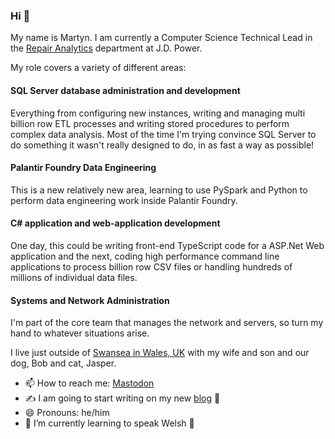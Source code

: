 ### Hi 👋

My name is Martyn. I am currently a Computer Science Technical Lead in the [Repair Analytics](https://www.jdpower.com/business/we-predict) department at J.D. Power.

My role covers a variety of different areas:

#### SQL Server database administration and development

Everything from configuring new instances, writing and managing multi billion row ETL processes and writing stored procedures to perform complex data analysis. Most of the time I'm trying convince SQL Server to do something it wasn't really designed to do, in as fast a way as possible!

#### Palantir Foundry Data Engineering

This is a new relatively new area, learning to use PySpark and Python to perform data engineering work inside Palantir Foundry.

#### C# application and web-application development

One day, this could be writing front-end TypeScript code for a ASP.Net Web application and the next, coding high performance command line applications to process billion row CSV files or handling hundreds of millions of individual data files.

#### Systems and Network Administration

I'm part of the core team that manages the network and servers, so turn my hand to whatever situations arise.

I live just outside of [Swansea in Wales, UK](https://www.google.com/maps/place/Swansea/@51.6255141,-3.9655064,14z/data=!3m1!4b1!4m5!3m4!1s0x486e45555a4e97b1:0x3d77128e2fe7cb74!8m2!3d51.62144!4d-3.943646) with my wife and son and our dog, Bob and cat, Jasper.

- 📫 How to reach me: [Mastodon]([https://www.twitter.com/thurboman](https://hachyderm.io/@thurboman))
- ✍️ I am going to start writing on my new [blog](https://martynjones87.github.io) 🤞
- 😄 Pronouns: he/him
- 🌱 I’m currently learning to speak Welsh 🏴󠁧󠁢󠁷󠁬󠁳󠁿

<!--
**MartynJones87/MartynJones87** is a ✨ _special_ ✨ repository because its `README.md` (this file) appears on your GitHub profile.

Here are some ideas to get you started:

- 🔭 I’m currently working on ...
- 🌱 I’m currently learning ...
- 👯 I’m looking to collaborate on ...
- 🤔 I’m looking for help with ...
- 💬 Ask me about ...
- 📫 How to reach me: [Twitter](https://hachyderm.io/@thurboman)
- 😄 Pronouns: he/him
- ⚡ Fun fact: ...
-->

